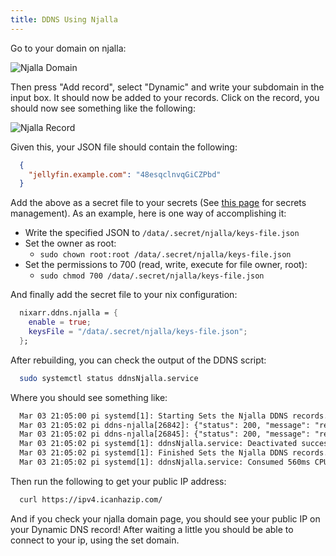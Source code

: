 ```yaml
---
title: DDNS Using Njalla
---
```


Go to your domain on njalla:

![Njalla Domain](domain.png)

Then press "Add record", select "Dynamic" and write your subdomain in the
input box. It should now be added to your records. Click on the record,
you should now see something like the following:

![Njalla Record](record.png)

Given this, your JSON file should contain the following:

```json
  {
    "jellyfin.example.com": "48esqclnvqGiCZPbd"
  }
```

Add the above as a secret file to your secrets (See [this page](/wiki/secrets)
for secrets management). As an example, here is one way of accomplishing it:

- Write the specified JSON to `/data/.secret/njalla/keys-file.json`
- Set the owner as root: 
  - `sudo chown root:root /data/.secret/njalla/keys-file.json`
- Set the permissions to 700 (read, write, execute for file owner, root): 
  - `sudo chmod 700 /data/.secret/njalla/keys-file.json`

And finally add the secret file to your nix configuration:

```nix
  nixarr.ddns.njalla = {
    enable = true;
    keysFile = "/data/.secret/njalla/keys-file.json";
  };
```

After rebuilding, you can check the output of the DDNS script:

```sh
  sudo systemctl status ddnsNjalla.service
```

Where you should see something like:

```default
  Mar 03 21:05:00 pi systemd[1]: Starting Sets the Njalla DDNS records...
  Mar 03 21:05:02 pi ddns-njalla[26842]: {"status": 200, "message": "record updated", "value": {"A": "93.184.216.34"}}
  Mar 03 21:05:02 pi ddns-njalla[26845]: {"status": 200, "message": "record updated", "value": {"A": "93.184.216.34"}}
  Mar 03 21:05:02 pi systemd[1]: ddnsNjalla.service: Deactivated successfully.
  Mar 03 21:05:02 pi systemd[1]: Finished Sets the Njalla DDNS records.
  Mar 03 21:05:02 pi systemd[1]: ddnsNjalla.service: Consumed 560ms CPU time, received 11.7K IP traffic, sent 3.0K IP traffic.
```

Then run the following to get your public IP address:

```sh
  curl https://ipv4.icanhazip.com/ 
```

And if you check your njalla domain page, you should see your public IP
on your Dynamic DNS record! After waiting a little you should be able to
connect to your ip, using the set domain.
